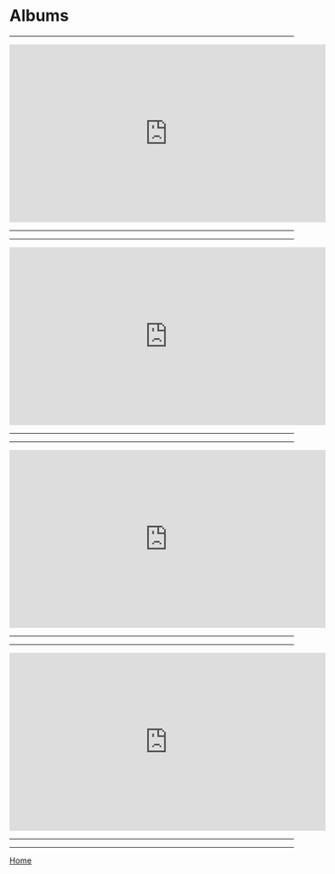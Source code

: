 # Albums
----------

<iframe width="560" height="315" src="https://www.youtube.com/embed/videoseries?start=184&amp;list=OLAK5uy_lMA_iEf3aqk5YSDsnrPKojXegOiecSF94" title="YouTube video player" frameborder="0" allow="accelerometer; autoplay; clipboard-write; encrypted-media; gyroscope; picture-in-picture" allowfullscreen></iframe>

_____________________________________________________________________________________________________________
_____________________________________________________________________________________________________________


<iframe width="560" height="315" src="https://www.youtube.com/embed/videoseries?list=PL108Ibu60Az0z_uyUZvKjFN2glZPKmS5T" title="YouTube video player" frameborder="0" allow="accelerometer; autoplay; clipboard-write; encrypted-media; gyroscope; picture-in-picture" allowfullscreen></iframe>

_____________________________________________________________________________________________________________
_____________________________________________________________________________________________________________


<iframe width="560" height="315" src="https://www.youtube.com/embed/videoseries?list=PLxzSZG7g8c8xYzHnxKrYxJ2FobX8rd2_C" title="YouTube video player" frameborder="0" allow="accelerometer; autoplay; clipboard-write; encrypted-media; gyroscope; picture-in-picture" allowfullscreen></iframe>

_____________________________________________________________________________________________________________
_____________________________________________________________________________________________________________

<iframe width="560" height="315" src="https://www.youtube.com/embed/videoseries?list=OLAK5uy_lb4vjtVu3nle7TFFs4qQHdZMP26-FEmwQ" title="YouTube video player" frameborder="0" allow="accelerometer; autoplay; clipboard-write; encrypted-media; gyroscope; picture-in-picture" allowfullscreen></iframe>

_____________________________________________________________________________________________________________
_____________________________________________________________________________________________________________


[Home](https://clickonrefresh.github.io/Music-Playlist)
